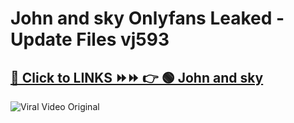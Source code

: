 
 # John and sky Onlyfans Leaked - Update Files vj593

## <h2><a href="https://clipsfans.com/John_and_sky&ref=git">🔗 Click to LINKS ⏩⏩ 👉 🟢 John and sky </a></h2>

<a href="https://clipsfans.com/John_and_sky&ref=git" rel="nofollow" data-target="animated-image.originalLink"><img src="https://i.ibb.co.com/xMMVF88/686577567.gif" alt="Viral Video Original" style="max-width: 100%; display: inline-block;" data-target="animated-image.originalImage"></a>

